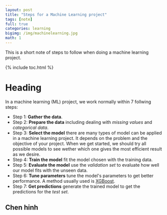 ```yaml
---
layout: post
title: "Steps for a Machine Learning project"
tags: [note]
full: true
categories: learning
bigimg: /img/machinelearning.jpg
math: 1
---
```


This is a short note of steps to follow when doing a machine learning project.

{% include toc.html %}

# Heading

In a machine learning (ML) project, we work normally within 7 follwing steps:
- Step 1: **Gather the data**.
- Step 2: **Prepare the data** including dealing with *missing values* and *categorical data*.
- Step 3: **Select the model** there are many types of model can be applied in a machine learning project. It depends on the problem and the objective of your project. When we get started, we should try all possible models to see wether which one gives the most efficient result as we desire.
- Step 4: **Train the model** fit the model chosen with the training data.
- Step 5: **Evaluate the model** use the *validation set* to evaluate how well our model fits with the unseen data.
- Step 6: **Tune parameters** tune the model's parameters to get better performance. A method usually used is [XGBoost](https://www.kaggle.com/alexisbcook/xgboost).
- Step 7: **Get predictions** generate the trained model to get the predictions for the *test set*. 



## Chen hinh
